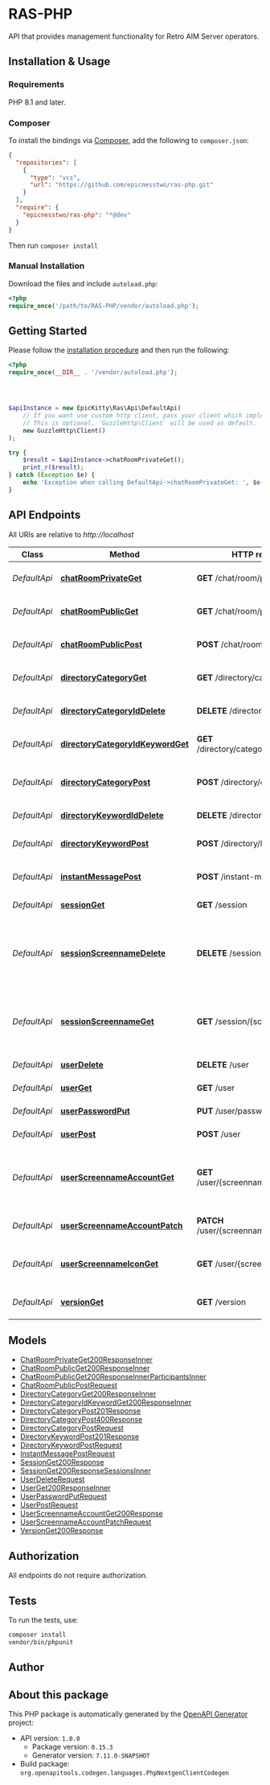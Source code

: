# RAS-PHP

API that provides management functionality for Retro AIM Server operators.


## Installation & Usage

### Requirements

PHP 8.1 and later.

### Composer

To install the bindings via [Composer](https://getcomposer.org/), add the following to `composer.json`:

```json
{
  "repositories": [
    {
      "type": "vcs",
      "url": "https://github.com/epicnesstwo/ras-php.git"
    }
  ],
  "require": {
    "epicnesstwo/ras-php": "*@dev"
  }
}
```

Then run `composer install`

### Manual Installation

Download the files and include `autoload.php`:

```php
<?php
require_once('/path/to/RAS-PHP/vendor/autoload.php');
```

## Getting Started

Please follow the [installation procedure](#installation--usage) and then run the following:

```php
<?php
require_once(__DIR__ . '/vendor/autoload.php');




$apiInstance = new EpicKitty\Ras\Api\DefaultApi(
    // If you want use custom http client, pass your client which implements `GuzzleHttp\ClientInterface`.
    // This is optional, `GuzzleHttp\Client` will be used as default.
    new GuzzleHttp\Client()
);

try {
    $result = $apiInstance->chatRoomPrivateGet();
    print_r($result);
} catch (Exception $e) {
    echo 'Exception when calling DefaultApi->chatRoomPrivateGet: ', $e->getMessage(), PHP_EOL;
}

```

## API Endpoints

All URIs are relative to *http://localhost*

Class | Method | HTTP request | Description
------------ | ------------- | ------------- | -------------
*DefaultApi* | [**chatRoomPrivateGet**](docs/Api/DefaultApi.md#chatroomprivateget) | **GET** /chat/room/private | List all private AIM chat rooms
*DefaultApi* | [**chatRoomPublicGet**](docs/Api/DefaultApi.md#chatroompublicget) | **GET** /chat/room/public | List all public AIM chat rooms
*DefaultApi* | [**chatRoomPublicPost**](docs/Api/DefaultApi.md#chatroompublicpost) | **POST** /chat/room/public | Create a new public chat room
*DefaultApi* | [**directoryCategoryGet**](docs/Api/DefaultApi.md#directorycategoryget) | **GET** /directory/category | Get all keyword categories
*DefaultApi* | [**directoryCategoryIdDelete**](docs/Api/DefaultApi.md#directorycategoryiddelete) | **DELETE** /directory/category/{id} | Delete a keyword category
*DefaultApi* | [**directoryCategoryIdKeywordGet**](docs/Api/DefaultApi.md#directorycategoryidkeywordget) | **GET** /directory/category/{id}/keyword | Get all keywords in a category
*DefaultApi* | [**directoryCategoryPost**](docs/Api/DefaultApi.md#directorycategorypost) | **POST** /directory/category | Create a new keyword category
*DefaultApi* | [**directoryKeywordIdDelete**](docs/Api/DefaultApi.md#directorykeywordiddelete) | **DELETE** /directory/keyword/{id} | Delete a keyword
*DefaultApi* | [**directoryKeywordPost**](docs/Api/DefaultApi.md#directorykeywordpost) | **POST** /directory/keyword | Create a new keyword.
*DefaultApi* | [**instantMessagePost**](docs/Api/DefaultApi.md#instantmessagepost) | **POST** /instant-message | Send an instant message
*DefaultApi* | [**sessionGet**](docs/Api/DefaultApi.md#sessionget) | **GET** /session | Get active sessions
*DefaultApi* | [**sessionScreennameDelete**](docs/Api/DefaultApi.md#sessionscreennamedelete) | **DELETE** /session/{screenname} | Delete active sessions for a given screen name or UIN.
*DefaultApi* | [**sessionScreennameGet**](docs/Api/DefaultApi.md#sessionscreennameget) | **GET** /session/{screenname} | Get active sessions for a given screen name or UIN.
*DefaultApi* | [**userDelete**](docs/Api/DefaultApi.md#userdelete) | **DELETE** /user | Delete a user
*DefaultApi* | [**userGet**](docs/Api/DefaultApi.md#userget) | **GET** /user | Get all users
*DefaultApi* | [**userPasswordPut**](docs/Api/DefaultApi.md#userpasswordput) | **PUT** /user/password | Set a user&#39;s password
*DefaultApi* | [**userPost**](docs/Api/DefaultApi.md#userpost) | **POST** /user | Create a new user
*DefaultApi* | [**userScreennameAccountGet**](docs/Api/DefaultApi.md#userscreennameaccountget) | **GET** /user/{screenname}/account | Get account details for a specific screen name.
*DefaultApi* | [**userScreennameAccountPatch**](docs/Api/DefaultApi.md#userscreennameaccountpatch) | **PATCH** /user/{screenname}/account | Update a user account
*DefaultApi* | [**userScreennameIconGet**](docs/Api/DefaultApi.md#userscreennameiconget) | **GET** /user/{screenname}/icon | Get AIM buddy icon for a screen name
*DefaultApi* | [**versionGet**](docs/Api/DefaultApi.md#versionget) | **GET** /version | Get build information of RAS.

## Models

- [ChatRoomPrivateGet200ResponseInner](docs/Model/ChatRoomPrivateGet200ResponseInner.md)
- [ChatRoomPublicGet200ResponseInner](docs/Model/ChatRoomPublicGet200ResponseInner.md)
- [ChatRoomPublicGet200ResponseInnerParticipantsInner](docs/Model/ChatRoomPublicGet200ResponseInnerParticipantsInner.md)
- [ChatRoomPublicPostRequest](docs/Model/ChatRoomPublicPostRequest.md)
- [DirectoryCategoryGet200ResponseInner](docs/Model/DirectoryCategoryGet200ResponseInner.md)
- [DirectoryCategoryIdKeywordGet200ResponseInner](docs/Model/DirectoryCategoryIdKeywordGet200ResponseInner.md)
- [DirectoryCategoryPost201Response](docs/Model/DirectoryCategoryPost201Response.md)
- [DirectoryCategoryPost400Response](docs/Model/DirectoryCategoryPost400Response.md)
- [DirectoryCategoryPostRequest](docs/Model/DirectoryCategoryPostRequest.md)
- [DirectoryKeywordPost201Response](docs/Model/DirectoryKeywordPost201Response.md)
- [DirectoryKeywordPostRequest](docs/Model/DirectoryKeywordPostRequest.md)
- [InstantMessagePostRequest](docs/Model/InstantMessagePostRequest.md)
- [SessionGet200Response](docs/Model/SessionGet200Response.md)
- [SessionGet200ResponseSessionsInner](docs/Model/SessionGet200ResponseSessionsInner.md)
- [UserDeleteRequest](docs/Model/UserDeleteRequest.md)
- [UserGet200ResponseInner](docs/Model/UserGet200ResponseInner.md)
- [UserPasswordPutRequest](docs/Model/UserPasswordPutRequest.md)
- [UserPostRequest](docs/Model/UserPostRequest.md)
- [UserScreennameAccountGet200Response](docs/Model/UserScreennameAccountGet200Response.md)
- [UserScreennameAccountPatchRequest](docs/Model/UserScreennameAccountPatchRequest.md)
- [VersionGet200Response](docs/Model/VersionGet200Response.md)

## Authorization
All endpoints do not require authorization.
## Tests

To run the tests, use:

```bash
composer install
vendor/bin/phpunit
```

## Author



## About this package

This PHP package is automatically generated by the [OpenAPI Generator](https://openapi-generator.tech) project:

- API version: `1.0.0`
    - Package version: `0.15.3`
    - Generator version: `7.11.0-SNAPSHOT`
- Build package: `org.openapitools.codegen.languages.PhpNextgenClientCodegen`
